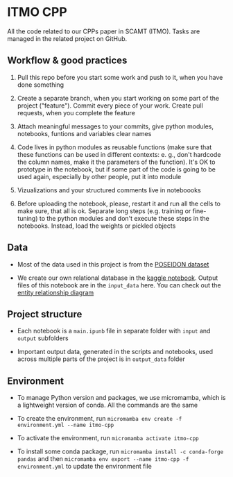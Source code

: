 # ITMO CPP

All the code related to our CPPs paper in SCAMT (ITMO). Tasks are managed in the related project on GitHub.

## Workflow & good practices

1) Pull this repo before you start some work and push to it, when you have done something

2) Create a separate branch, when you start working on some part of the project ("feature"). Commit every piece of your work. Create pull requests, when you complete the feature

3) Attach meaningful messages to your commits, give python modules, notebooks, funtions and variables clear names

4) Code lives in python modules as reusable functions (make sure that these functions can be used in different contexts: e. g., don't hardcode the column names, make it the parameters of the function). It's OK to prototype in the notebook, but if some part of the code is going to be used again, especially by other people, put it into module

5) Vizualizations and your structured comments live in noteboooks

6) Before uploading the notebook, please, restart it and run all the cells to make sure, that all is ok. Separate long steps (e.g. training or fine-tuning) to the python modules and don't execute these steps in the notebooks. Instead, load the weights or pickled objects

## Data

- Most of the data used in this project is from the [POSEIDON dataset](https://jcheminf.biomedcentral.com/articles/10.1186/s13321-024-00810-7)

- We create our own relational database in the [kaggle notebook](https://www.kaggle.com/code/dreamtim1/cpp-data-checked?scriptVersionId=220357058). Output files of this notebook are in the `input_data` here. You can check out the [entity relationship diagram](https://editor.ponyorm.com/user/timofeiryko/CPP/designer)

## Project structure

- Each notebook is a `main.ipunb` file in separate folder with `input` and `output` subfolders

- Important output data, generated in the scripts and notebooks, used across multiple parts of the project is in `output_data` folder

## Environment

- To manage Python version and packages, we use micromamba, which is a lightweight version of conda. All the commands are the same

- To create the environment, run `micromamba env create -f environment.yml --name itmo-cpp`

- To activate the environment, run `micromamba activate itmo-cpp`

- To install some conda package, run `micromamba install -c conda-forge pandas` and then `micromamba env export --name itmo-cpp -f environment.yml` to update the environment file